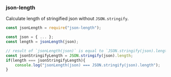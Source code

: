 ### json-length

Calculate length of stringified json without `JSON.stringify`.

``` javascript
const jsonLength = require("json-length");

const json = { ... };
const length = jsonLength(json);

// result of `jsonLength(json)` is equal to `JSON.stringify(json).length`
const jsonStringifyLength = JSON.stringify(json).length;
if(length === jsonStringifyLength){
    console.log("jsonLength(json) === JSON.stringify(json).length");
}
```